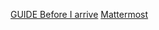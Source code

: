 [GUIDE Before I arrive](https://hr.web.cern.ch/before-i-arrive)
[Mattermost](https://mattermost.web.cern.ch/newcomerscern/channels/town-square)
